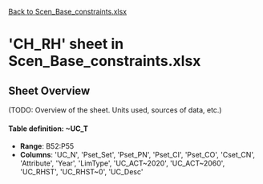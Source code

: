 [Back to Scen_Base_constraints.xlsx](README.md)

# 'CH_RH' sheet in Scen_Base_constraints.xlsx

## Sheet Overview

(TODO: Overview of the sheet. Units used, sources of data, etc.)

#### Table definition: ~UC_T
- **Range**: B52:P55
- **Columns**: 'UC_N', 'Pset_Set', 'Pset_PN', 'Pset_CI', 'Pset_CO', 'Cset_CN', 'Attribute', 'Year', 'LimType', 'UC_ACT\~2020', 'UC_ACT\~2060', 'UC_RHST', 'UC_RHST\~0', 'UC_Desc'

